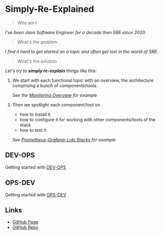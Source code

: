 # Simply-Re-Explained

> Who am I

*I've been Java Software Engineer for a decade then SRE since 2020.*

> What's the problem

*I find it hard to get started on a topic and often get lost in the world of SRE.*

> What's the solution

*Let's try to **simply re-explain** things like this:*

1. We start with each functional topic with an overview, the architecture comprising a bunch of components/tools.

   *See the [Monitoring Overview](sre-simply-re-explained/monitoring/README.md) for example*

2. Then we spotlight each component/tool on

   - how to install it
   - how to configure it for working with other components/tools of the stack
   - how to test it

    *See [Prometheus-Grafana-Loki Stacks](sre-simply-re-explained/tools/prometheus-grafana-loki/README.md) for example*

## DEV-OPS

Getting started with [DEV-OPS](sre-simply-re-explained/README.md)

## OPS-DEV

Getting started with [OPS-DEV](applications/README.md)

## Links

- [GitHub Page](https://niehaitao.github.io/)
- [GitHub Repo](https://github.com/niehaitao/niehaitao.github.io)
